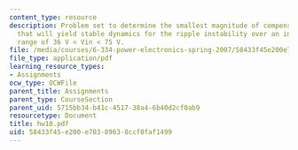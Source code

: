 ```yaml
---
content_type: resource
description: Problem set to determine the smallest magnitude of compensating ramp
  that will yield stable dynamics for the ripple instability over an input voltage
  range of 36 V < Vin < 75 V.
file: /media/courses/6-334-power-electronics-spring-2007/58433f45e200e70389638ccf0faf1499_hw10.pdf
file_type: application/pdf
learning_resource_types:
- Assignments
ocw_type: OCWFile
parent_title: Assignments
parent_type: CourseSection
parent_uid: 5715bb34-b41c-4517-38a4-6b40d2cf0ab9
resourcetype: Document
title: hw10.pdf
uid: 58433f45-e200-e703-8963-8ccf0faf1499
---
```


